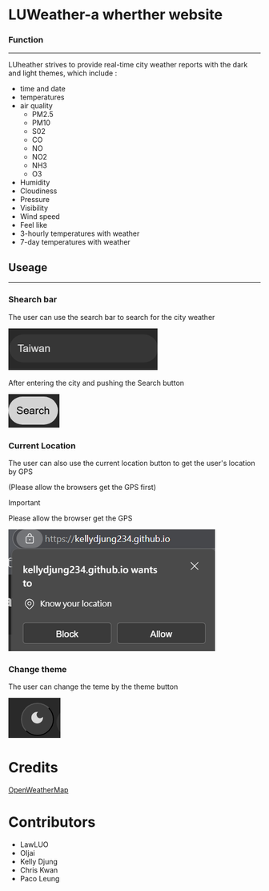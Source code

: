 # LUWeather-a wherther website

### Function

---

LUheather strives to provide real-time city weather reports with the dark and light themes, which include :

- time and date
- temperatures
- air quality
    - PM2.5
    - PM10
    - S02
    - CO
    - NO
    - NO2
    - NH3
    - O3
- Humidity
- Cloudiness
- Pressure
- Visibility
- Wind speed
- Feel like
- 3-hourly temperatures with weather
- 7-day temperatures with weather

## Useage

---

### Shearch bar
The user can use the search bar to search for the city weather

![image](https://github.com/kellydjung234/kellydjung234.github.io/blob/main/Pasted%20image%2020250419112815.png)


After entering the city and pushing the Search button


![image](https://github.com/kellydjung234/kellydjung234.github.io/blob/main/Pasted%20image%2020250419112821.png)


### Current Location
The user can also use the current location button to get the user's location by GPS

(Please allow the browsers get the GPS first)
>[!IMPORTANT]
>Please allow the browser get the GPS
>
>![image](https://github.com/kellydjung234/kellydjung234.github.io/blob/main/allow_location.png)


### Change theme 
The user can change the teme by the theme button 

![image](https://github.com/kellydjung234/kellydjung234.github.io/blob/main/Pasted%20image%2020250419112715.png)

# Credits

[OpenWeatherMap](https://openweathermap.org/)

# Contributors
- LawLUO
- OIjai
- Kelly Djung 
- Chris Kwan
- Paco Leung 
